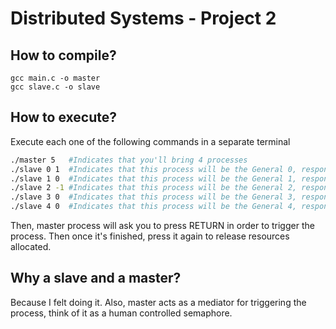 # Distributed Systems - Project 2

## How to compile?
```
gcc main.c -o master
gcc slave.c -o slave
```

## How to execute?
Execute each one of the following commands in a separate terminal
```sh
./master 5   #Indicates that you'll bring 4 processes
./slave 0 1  #Indicates that this process will be the General 0, responding 1 (WAR!)
./slave 1 0  #Indicates that this process will be the General 1, responding 0 (Peace)
./slave 2 -1 #Indicates that this process will be the General 2, responding -1 (bizantine sucka)
./slave 3 0  #Indicates that this process will be the General 3, responding 0 (Peace)
./slave 4 0  #Indicates that this process will be the General 4, responding 0 (Peace)
```

Then, master process will ask you to press RETURN in order to trigger the process. Then once 
it's finished, press it again to release resources allocated.

## Why a slave and a master?
Because I felt doing it. Also, master acts as a mediator for triggering the process,
think of it as a human controlled semaphore. 